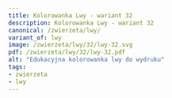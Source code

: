 ```yaml
---
title: Kolorowanka Lwy - wariant 32
description: Kolorowanka Lwy - wariant 32
canonical: /zwierzeta/lwy/
variant_of: lwy
image: /zwierzeta/lwy/32/lwy-32.svg
pdf: /zwierzeta/lwy/32/lwy-32.pdf
alt: "Edukacyjna kolorowanka lwy do wydruku"
tags:
- zwierzeta
- lwy
---
```


